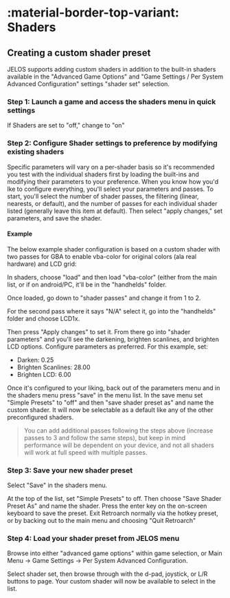 # :material-border-top-variant: Shaders

## Creating a custom shader preset

JELOS supports adding custom shaders in addition to the built-in shaders available in the "Advanced Game Options" and "Game Settings / Per System Advanced Configuration" settings "shader set" selection.

### Step 1: Launch a game and access the shaders menu in quick settings
If Shaders are set to "off," change to "on" 

### Step 2: Configure Shader settings to preference by modifying existing shaders
Specific parameters will vary on a per-shader basis so it's recommended you test with the individual shaders first by loading the built-ins and modifying their parameters to your preference. 
When you know how you'd lke to configure everything, you'll select your parameters and passes. To start, you'll select the number of shader passes, the filtering (linear, nearests, or default), and the number of passes for each individual shader listed (generally leave this item at default). Then select "apply changes," set parameters, and save the shader.

#### Example 
The below example shader configuration is based on a custom shader with two passes for GBA to enable vba-color for original colors (ala real hardware) and LCD grid:

In shaders, choose "load" and then load "vba-color" (either from the main list, or if on android/PC, it'll be in the "handhelds" folder.

Once loaded, go down to "shader passes" and change it from 1 to 2. 

For the second pass where it says "N/A" select it, go into the "handhelds" folder and choose LCD1x. 

Then press "Apply changes" to set it. From there go into "shader parameters" and you'll see the darkening, brighten scanlines, and brighten LCD options. Configure parameters as preferred. For this example, set:

* Darken: 0.25
* Brighten Scanlines: 28.00
* Brighten LCD: 6.00

Once it's configured to your liking, back out of the parameters menu and in the shaders menu press "save" in the menu list. In the save menu set "Simple Presets" to "off" and then "save shader preset as" and name the custom shader. It will now be selectable as a default like any of the other preconfigured shaders.

> You can add additional passes following the steps above (increase passes to 3 and follow the same steps), but keep in mind performance will be dependent on your device, and not all shaders will work at full speed with multiple passes.


### Step 3: Save your new shader preset
Select "Save" in the shaders menu.

At the top of the list, set "Simple Presets" to off. Then choose "Save Shader Preset As" and name the shader. Press the enter key on the on-screen keyboard to save the preset. Exit Retroarch normally via the hotkey preset, or by backing out to the main menu and choosing "Quit Retroarch"

### Step 4: Load your shader preset from JELOS menu

Browse into either "advanced game options" within game selection, or Main Menu -> Game Settings -> Per System Advanced Configuration.

Select shader set, then browse through with the d-pad, joystick, or L/R buttons to page. Your custom shader will now be available to select in the list. 